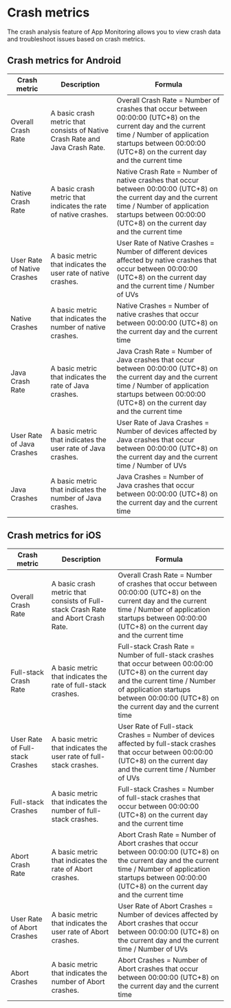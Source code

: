 # Crash metrics

The crash analysis feature of App Monitoring allows you to view crash data and troubleshoot issues based on crash metrics.

## Crash metrics for Android

|Crash metric|Description|Formula|
|------------|-----------|-------|
|Overall Crash Rate|A basic crash metric that consists of Native Crash Rate and Java Crash Rate.|Overall Crash Rate = Number of crashes that occur between 00:00:00 \(UTC+8\) on the current day and the current time / Number of application startups between 00:00:00 \(UTC+8\) on the current day and the current time|
|Native Crash Rate|A basic crash metric that indicates the rate of native crashes.|Native Crash Rate = Number of native crashes that occur between 00:00:00 \(UTC+8\) on the current day and the current time / Number of application startups between 00:00:00 \(UTC+8\) on the current day and the current time|
|User Rate of Native Crashes|A basic metric that indicates the user rate of native crashes.|User Rate of Native Crashes = Number of different devices affected by native crashes that occur between 00:00:00 \(UTC+8\) on the current day and the current time / Number of UVs|
|Native Crashes|A basic metric that indicates the number of native crashes.|Native Crashes = Number of native crashes that occur between 00:00:00 \(UTC+8\) on the current day and the current time|
|Java Crash Rate|A basic metric that indicates the rate of Java crashes.|Java Crash Rate = Number of Java crashes that occur between 00:00:00 \(UTC+8\) on the current day and the current time / Number of application startups between 00:00:00 \(UTC+8\) on the current day and the current time|
|User Rate of Java Crashes|A basic metric that indicates the user rate of Java crashes.|User Rate of Java Crashes = Number of devices affected by Java crashes that occur between 00:00:00 \(UTC+8\) on the current day and the current time / Number of UVs|
|Java Crashes|A basic metric that indicates the number of Java crashes.|Java Crashes = Number of Java crashes that occur between 00:00:00 \(UTC+8\) on the current day and the current time|

## Crash metrics for iOS

|Crash metric|Description|Formula|
|------------|-----------|-------|
|Overall Crash Rate|A basic crash metric that consists of Full-stack Crash Rate and Abort Crash Rate.|Overall Crash Rate = Number of crashes that occur between 00:00:00 \(UTC+8\) on the current day and the current time / Number of application startups between 00:00:00 \(UTC+8\) on the current day and the current time|
|Full-stack Crash Rate|A basic metric that indicates the rate of full-stack crashes.|Full-stack Crash Rate = Number of full-stack crashes that occur between 00:00:00 \(UTC+8\) on the current day and the current time / Number of application startups between 00:00:00 \(UTC+8\) on the current day and the current time|
|User Rate of Full-stack Crashes|A basic metric that indicates the user rate of full-stack crashes.|User Rate of Full-stack Crashes = Number of devices affected by full-stack crashes that occur between 00:00:00 \(UTC+8\) on the current day and the current time / Number of UVs|
|Full-stack Crashes|A basic metric that indicates the number of full-stack crashes.|Full-stack Crashes = Number of full-stack crashes that occur between 00:00:00 \(UTC+8\) on the current day and the current time|
|Abort Crash Rate|A basic metric that indicates the rate of Abort crashes.|Abort Crash Rate = Number of Abort crashes that occur between 00:00:00 \(UTC+8\) on the current day and the current time / Number of application startups between 00:00:00 \(UTC+8\) on the current day and the current time|
|User Rate of Abort Crashes|A basic metric that indicates the user rate of Abort crashes.|User Rate of Abort Crashes = Number of devices affected by Abort crashes that occur between 00:00:00 \(UTC+8\) on the current day and the current time / Number of UVs|
|Abort Crashes|A basic metric that indicates the number of Abort crashes.|Abort Crashes = Number of Abort crashes that occur between 00:00:00 \(UTC+8\) on the current day and the current time|


